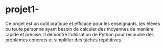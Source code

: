 # projet1-
Ce projet est un outil pratique et efficace pour les enseignants, les élèves ou toute personne ayant besoin de calculer des moyennes de manière rapide et précise. Il démontre l'utilisation de Python pour résoudre des problèmes concrets et simplifier des tâches répétitives.

